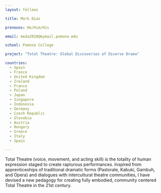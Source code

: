 ```yaml
---
layout: fellows

title: Mark Diaz

pronouns: He/Him/His

email: meda2018@mymail.pomona.edu

school: Pomona College

project: "Total Theatre: Global Discoveries of Diverse Drama"

countries:
  - Spain
  - France
  - United Kingdom
  - Ireland
  - France
  - Poland
  - Japan
  - Singapore
  - Indonesia
  - Germany
  - Czech Republic
  - Slovakia
  - Austria
  - Hungary
  - Greece
  - Italy
  - Spain

---
```


Total Theatre (voice, movement, and acting skill) is the totality of human expression staged to create rapturous performances. Inspired from apprenticeships of traditional dramatic forms (Pastorale, Kabuki, Gambuh, and Opera) and dialogues with intercultural theatre communities, I have devised a new pedagogy for creating fully embodied, community centered Total Theatre in the 21st century.
